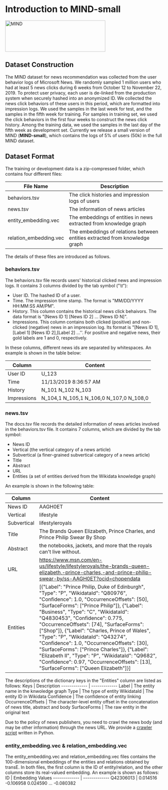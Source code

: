 # Introduction to MIND-small

<img src="https://msnews.github.io/assets/img/icons/logo.png" width = "320" height = "100" alt="MIND" align=center />

## Dataset Construction

The MIND dataset for news recommendation was collected from the user behavior logs of Microsoft News.
We randomly sampled 1 million users who had at least 5 news clicks during 6 weeks from October 12 to November 22, 2019.
To protect user privacy, each user is de-linked from the production system when securely hashed into an anonymized ID.
We collected the news click behaviors of these users in this period, which are formatted into impression logs.
We used the samples in the last week for test, and the samples in the fifth week for training.
For samples in training set, we used the click behaviors in the first four weeks to construct the news click history.
Among the training data, we used the samples in the last day of the fifth week as development set.
Currently we release a small version of MIND (**MIND-small**), which contains the logs of 5% of users (50k) in the full MIND dataset.

## Dataset Format

The training  or development data is a zip-compressed folder, which contains four different files:

File Name | Description
------------- | -------------
behaviors.tsv  | The click histories and impression logs of users
news.tsv  | The information of news articles
entity_embedding.vec    | The embeddings of entities in news extracted from knowledge graph
relation_embedding.vec    | The embeddings of relations between entities extracted from knowledge graph

The details of these files are introduced as follows.

### behaviors.tsv

The behaviors.tsv file records users' historical clicked news and impression logs. 
It contains 3 columns divided by the tab symbol ("\t"):

* User ID. The hashed ID of a user.
* Time. The impression time stamp. The format is "MM/DD/YYYY HH:MM:SS AM/PM".
* History. This column contains the historical news click behaivors. The data format is "[News ID 1] [News ID 2] ... [News ID N]".
* Impressions. This column contains both clicked (positive) and non-clicked (negative) news in an impression log.
Its format is "[News ID 1],[Label 1] [News ID 2],[Label 2] ...''.
For positive and negative news, their gold labels are 1 and 0, respectively. 

In these columns, different news ids are separated by whitespaces.
An example is shown in the table below:


Column | Content
------------- | -------------
User ID | U_123
Time | 11/13/2019 8:36:57 AM
History | N_101 N_102 N_103
Impressions | N_104,1 N_105,1 N_106,0 N_107,0 N_108,0
 
### news.tsv

The docs.tsv file records the detailed information of news articles involved in the behaviors.tsv file.
It contains 7 columns, which are divided by the tab symbol:

* News ID 
* Vertical (the vertical category of a news article)
* Subvertical (a finer-grained subvertical category of a news article)
* Title
* Abstract
* URL
* Entities (a set of entities derived from the Wikidata knowledge graph)

An example is shown in the following table:

Column | Content
------------- | -------------
News ID | AAGH0ET
Vertical | lifestyle
Subvertical | lifestyleroyals
Title | The Brands Queen Elizabeth, Prince Charles, and Prince Philip Swear By Shop
Abstract | the notebooks, jackets, and more that the royals can't live without.
URL | https://www.msn.com/en-us/lifestyle/lifestyleroyals/the-brands-queen-elizabeth,-prince-charles,-and-prince-philip-swear-by/ss-AAGH0ET?ocid=chopendata
Entities | [{"Label": "Prince Philip, Duke of Edinburgh", "Type": "P", "WikidataId": "Q80976", "Confidence": 1.0, "OccurrenceOffsets": [50], "SurfaceForms": ["Prince Philip"]}, {"Label": "Business", "Type": "C", "WikidataId": "Q4830453", "Confidence": 0.775, "OccurrenceOffsets": [74], "SurfaceForms": ["Shop"]}, {"Label": "Charles, Prince of Wales", "Type": "P", "WikidataId": "Q43274", "Confidence": 1.0, "OccurrenceOffsets": [30], "SurfaceForms": ["Prince Charles"]}, {"Label": "Elizabeth II", "Type": "P", "WikidataId": "Q9682", "Confidence": 0.97, "OccurrenceOffsets": [13], "SurfaceForms": ["Queen Elizabeth"]}]

The descriptions of the dictionary keys in the "Entities" column are listed as follows:
Keys | Description
------------- | -------------
Label | The entity name in the knwoledge graph
Type | The type of entity
WikidataId | The entity ID in Wikidata
Confidence | The confidence of entity linking
OccurrenceOffsets | The character-level entity offset in the concatenation of news title, abstract and body
SurfaceForms | The raw entity in the original text

Due to the policy of news publishers, you need to crawl the news body (and may be other information) through the news URL.
We provide a [crawler script](https://github.com/msnews/MIND/tree/master/crawler) written in Python.
 

### entity_embedding.vec & relation_embedding.vec 
The entity_embedding.vec and relation_embedding.vec files contains the 100-dimensional embeddings of the entities and relations obtained by transE.
In both files, the first column is the ID of entity/relation, and the other columns store its real-valued embedding.
An example is shown as follows:
ID | Embedding Values
------------- | -------------
Q42306013 | 0.014516	-0.106958	0.024590	...	-0.080382


